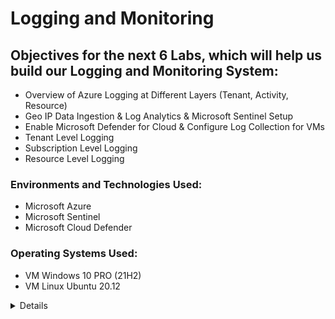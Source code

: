 # Logging and Monitoring

## Objectives for the next 6 Labs, which will help us build our Logging and Monitoring System:

- Overview of Azure Logging at Different Layers (Tenant, Activity, Resource)
- Geo IP Data Ingestion & Log Analytics & Microsoft Sentinel Setup
- Enable Microsoft Defender for Cloud & Configure Log Collection for VMs
- Tenant Level Logging
- Subscription Level Logging
- Resource Level Logging

### Environments and Technologies Used:

- Microsoft Azure
- Microsoft Sentinel
- Microsoft Cloud Defender

### Operating Systems Used:

- VM Windows 10 PRO (21H2)
- VM Linux Ubuntu 20.12
<details close>

<div>

</summary>

  ## Here is an overview of Azure logging at different layers: tenant, subscription, and resource:
  
1. Tenant Level Logging: Azure allows you to enable logging at the tenant level, capturing logs for services and activities that span across your entire Azure tenant. This includes Azure AD logs, Azure Resource Manager logs, and more. Tenant-level logging provides a holistic view of activities and events across your Azure environment.

2. Subscription Level Logging: Logging can also be configured at the subscription level, allowing you to monitor and track activities specific to a particular Azure subscription. This includes capturing logs for resource deployments, management operations, and changes within the subscription.

3. Resource Level Logging: Azure provides the ability to enable logging at the resource level, focusing on specific Azure resources such as virtual machines, storage accounts, or databases. Resource-level logging offers detailed insights into the operations, performance metrics, and diagnostic data of individual resources.

By leveraging logging at these different layers, you can effectively monitor and analyze activities, detect security threats, troubleshoot issues, and ensure compliance across your Azure environment.

<p align="center">
<img src="https://i.imgur.com/lLaiDex.png" height="70%" width="70%" alt="Azure Free Account"/> 
</p>
<details close>

---

</summary>

  ## In this lab, we will utilize two GeoIP files to enhance our analysis capabilities. These files will allow us to correlate IP addresses and determine the geographical location from which the attacks originated. This information will provide valuable insights into the source of the attacks and help us strengthen our security measures. <b>

- To begin, we will download two IP files that are essential for our analysis. 

![image](https://user-images.githubusercontent.com/112146207/231026643-50acaa3b-3f83-4467-b6ee-49cf28ee2225.png)

- Next, we will access our Azure account and navigate to the "Storage accounts" section. From there, we will initiate a search for "Storage accounts" and select the option to "Create storage account." This will enable us to set up a new storage account in Azure.

<p align="center">
<img src="https://i.imgur.com/gjdNQ3d.png" height="70%" width="70%" alt="Azure Free Account"/> 
</p>

- While creating the storage account, please ensure that you place it under the "RG-Cyber-Lab" resource group. Additionally, specify a unique storage account name, select the desired region, and set the redundancy to locally-redundant storage (LRS). These configurations will ensure that the storage account is properly organized and aligned with the required specifications for our lab.

- It's important to remember that redundancy in cybersecurity plays a crucial role in enhancing fault tolerance. Fault tolerance refers to the system's ability to continue operating smoothly even in the event of a failure in one of its components. By implementing redundancy measures, such as locally-redundant storage (LRS) in our storage account, we ensure that our data remains available and protected even if certain components or systems encounter issues or failures.

<p align="center">
<img src="https://i.imgur.com/weQglom.png" height="70%" width="70%" alt="Azure Free Account"/> 
</p>
  
- After successfully creating the storage account, proceed to the search bar and enter "storage account" to locate and access the storage account within Azure. This will allow us to manage and configure the storage account according to our specific requirements. 
> Within the storage account, create a container named “ipgeodata”

<p align="center">
<img src="https://i.imgur.com/RMcy7Va.png" height="70%" width="70%" alt="Azure Free Account"/> 
</p>
  
- Click on ```ipgeodata``` and we will upload the 2 files we downloaded
> This might take a while since one of the files is very large, but patience is key! 

<p align="center">
<img src="https://i.imgur.com/6JGq0yO.png" height="70%" width="70%" alt="Azure Free Account"/> 
</p>

- We now need to generate SAS URLs for both of these files.
> A SAS (Shared Access Signature) is utilized to grant access to files on an individual basis, rather than providing unrestricted access to the entire container. It allows for more granular control and security by specifying the specific permissions and timeframe for which the access is granted.

- We will first copy the file names and jot them down on a notepad 

<p align="center">
<img src="https://i.imgur.com/iLc6Obf.png" height="70%" width="70%" alt="Azure Free Account"/> 
</p>
  
- To generate a SAS for the first file, right-click on its name and select the "Generate SAS" option. Ensure that you generate the SAS for the city blocks IPv4 file specifically. 

<p align="center">
<img src="https://i.imgur.com/DaESGBQ.png" height="70%" width="70%" alt="Azure Free Account"/> 
</p>
  
- Extend the expiration date, by setting it to be at least one year in the future, and then click on the "Generate SAS" button. After generating the SAS, make sure to copy the Blob SAS URL and save it in your notes for future reference. This SAS URL will be utilized later in the process, so it's crucial to keep it readily available.

- Allow me to explain the rationale behind this process. The purpose of generating the SAS URL is to provide it to the Log repository. The Log repository will utilize this SAS URL to access and read the data from the specified file in Azure Sentinel. This data will then be ingested into the Azure Sentinel database for further analysis and monitoring. We can anticipate exploring this integration in the upcoming steps, which will allow us to leverage the power of Azure Sentinel for efficient log management and analysis.

<p align="center">
<img src="https://i.imgur.com/JdqUeoP.png" height="70%" width="70%" alt="Azure Free Account"/> 
</p>
  
- The identical steps will be followed for the "City-Locations" file.

<p align="center">
<img src="https://i.imgur.com/iHJFjV6.png" height="70%" width="70%" alt="Azure Free Account"/> 
</p>
  
- It is crucial to have copied the Blob URLs to a notepad or another document, as we will be relying on them for further steps. Please ensure that you have securely saved the Blob URLs, as they will be necessary for our upcoming tasks and integrations.

<p align="center">
<img src="https://i.imgur.com/U6UO6vT.png" height="70%" width="70%" alt="Azure Free Account"/> 
</p>

- Our SIEM (Security Information and Event Management) solution will be configured to monitor our log analytics workspace. It will collect, analyze, and identify logs in real-time.

<p align="center">
<img src="https://i.imgur.com/NCuqbKt.png" height="70%" width="70%" alt="Azure Free Account"/> 
</p>
  
- To create a Log Analytics workspace, please navigate to portal.azure.com and use the search bar to find "log analytics workspace". Once located, click on the "Create" button to initiate the workspace creation process. 

> Enter your resource group, name, and region
> Click "create"

<p align="center">
<img src="https://i.imgur.com/VOSRAh3.png" height="70%" width="70%" alt="Azure Free Account"/> 
</p>

- We have created our Log Analytics workspace, which will be enriched with Geo data to correlate IP addresses and determine origins. Now, we will create our SIEM resource and establish a connection with the Log Analytics workspace. This integration will empower us to monitor and respond to security events effectively by utilizing the comprehensive log data collected within the workspace. It will enhance our cybersecurity capabilities and enable proactive threat management. 

- In the Azure portal, search for "Microsoft Sentinel" in the search bar and click "Create" to initiate the provisioning of the powerful security information and event management (SIEM) solution. 

- Afterward, select your Log Analytics workspace and click on the "Add" button to establish the connection between the Microsoft Sentinel SIEM solution and the Log Analytics workspace. 

<p align="center">
<img src="https://i.imgur.com/D72hGmc.png" height="70%" width="70%" alt="Azure Free Account"/> 
</p>

- Now, we will proceed to create two Watchlists within Azure Sentinel. Additionally, we will ingest CSV files containing geo-data from Azure Storage. These steps will enable us to leverage the Watchlists feature for advanced threat detection and response, while also enriching our security analytics with geo-location information.

<p align="center">
<img src="https://i.imgur.com/rRV673f.png" height="70%" width="70%" alt="Azure Free Account"/> 
</p>
  
- Let's add the following information exactly, using the Blob URLs that you previously copied and saved
- After you carefully fill it out, Review and create

<p align="center">
<img src="https://i.imgur.com/pT7Yffk.png" height="70%" width="70%" alt="Azure Free Account"/> 
</p>

<p align="center">
<img src="https://i.imgur.com/qj0WkUT.png" height="70%" width="70%" alt="Azure Free Account"/> 
</p>

- Let's replicate the same steps to create the second watchlist. Pay careful attention to filling in the details exactly as provided
  
<p align="center">
<img src="https://i.imgur.com/fQWcpY2.png" height="70%" width="70%" alt="Azure Free Account"/> 
</p>

<p align="center">
<img src="https://i.imgur.com/1pXDLiZ.png" height="70%" width="70%" alt="Azure Free Account"/> 
</p>  

- Now, we need to enable the upload or loading of these files from our storage account into Sentinel/Log Analytics Workspace. It's important to note that the larger file may take more than 24 hours to complete the process due to its size. Patience is required as the system processes and transfers the data from the storage account to the Log Analytics Workspace within Sentinel.

- In the Log Analytics workspace, we will execute queries to verify the presence of records from both watchlists, ensuring their visibility and accessibility. This step will confirm the successful ingestion of data from the watchlists into the Log Analytics workspace, enabling us to utilize the information for analysis and monitoring purposes.

- It should look something like this:

<p align="center">
<img src="https://i.imgur.com/jLEXBWl.png" height="70%" width="70%" alt="Azure Free Account"/> 
</p>
<details close>

---

</summary>

- In this segment, we will establish a Linux VM and configure the Windows security event logs from our Windows machine, along with the syslog logs from our Linux machine, to be sent to the log analytics workspace. Furthermore, we will configure logging for the NSG (Network Security Group), also referred to as mini firewalls, and transmit flow logs into the log analytics workspace. This comprehensive setup will allow us to centralize and analyze logs from various sources, enhancing our monitoring and security capabilities. 

- To create an additional Virtual Machine in Azure, ensure that you select the same Region, Resource Group, and VNet as the previous VM. Name this new VM "linux-vm" to maintain consistency across your deployment. 
- It is recommended to avoid choosing the 1 vcpu VM size due to its potential inability to generate logs during a DDoS attack. 
- For authentication purposes, opt to use a username and password instead of SSH keys to restrict access to the Virtual Machine.
- Finally, make sure that the Network Security Group (NSG) is set up to allow unrestricted traffic flow by permitting all types of traffic. This configuration will enable seamless communication and remove any restrictions imposed by the NSG on the flow of network traffic.

<p align="center">
<img src="https://i.imgur.com/ieyBzhM.png" height="70%" width="70%" alt="Azure Free Account"/> 
</p>

<p align="center">
<img src="https://i.imgur.com/zXLjrZf.png" height="70%" width="70%" alt="Azure Free Account"/> 
</p>

---
 
- To bolster the security of your Azure environment, our initial step will be to activate Microsoft Defender for Cloud for our subscription. 
  
<p align="center">
<img src="https://i.imgur.com/C33vLa3.png" height="70%" width="70%" alt="Azure Free Account"/> 
</p>   

<p align="center">
<img src="https://i.imgur.com/RHG1w2E.png" height="70%" width="70%" alt="Azure Free Account"/> 
</p>
  
- Make sure everything is checked off and that you have your resource group, subscription, and your log analytics workspace info.

<p align="center">
<img src="https://i.imgur.com/IYU9DdO.png" height="70%" width="70%" alt="Azure Free Account"/> 
</p>
  
- We're going to go ahead and enable the security policy since we will use it later on.

- Make sure to click on "security policy" and then click "Add more standards".

- We're going to add NIST 800-53: Security and privacy controls and Azure CIS 1.4.0 (latest version).
  
<p align="center">
<img src="https://i.imgur.com/NXbqskS.png" height="70%" width="70%" alt="Azure Free Account"/> 
</p>

- We will now enable Defender Plans for both VMs and SQL Instances on VMs to detect and respond to potential security threats.
  
- Go back to Microsoft Defender for Cloud and click on "environment settings" and we're going to do the same thing for our log analytics workspace.
  
<p align="center">
<img src="https://i.imgur.com/KS6IJJK.png" height="70%" width="70%" alt="Azure Free Account"/> 
</p>

<p align="center">
<img src="https://i.imgur.com/ixD4Uc5.png" height="70%" width="70%" alt="Azure Free Account"/> 
</p>
  
- Go to Data Collection to enable all events. Since the information originates from the Windows event log, we will configure the system to send security events to our designated log analytics workspace. This setup ensures that security-related events from Windows are seamlessly forwarded to the log analytics workspace for centralized monitoring and analysis.

<p align="center">
<img src="https://i.imgur.com/xncoHmZ.png" height="70%" width="70%" alt="Azure Free Account"/> 
</p>
  
- Next, we will proceed with the configuration of logging and log forwarding for our Network Security Group (NSG), often referred to as a mini firewall. 
  
- To begin, navigate to the Azure home page and select "Windows VM." From there, access the networking settings and locate the "windows-vm-nsg" option. This will allow us to proceed with the configuration and management of the Network Security Group associated with the Windows VM. 

<p align="center">
<img src="https://i.imgur.com/ycmjwxR.png" height="70%" width="70%" alt="Azure Free Account"/> 
</p>

- Next, we will generate Network Security Group (NSG) flow logs to capture relevant network traffic information.
  
<p align="center">
<img src="https://i.imgur.com/2PAAsVh.png" height="70%" width="70%" alt="Azure Free Account"/> 
</p>

- We will now do the same thing for our Linux VM.
  
<p align="center">
<img src="https://i.imgur.com/JSQM97Y.png" height="70%" width="70%" alt="Azure Free Account"/> 
</p>

<p align="center">
<img src="https://i.imgur.com/prUXTL1.png" height="70%" width="70%" alt="Azure Free Account"/> 
</p>

<details close>

---

</summary>
- In this segment, we will activate diagnostic settings for both Network Security Groups (NSGs). Enabling diagnostic settings allows us to capture and store valuable logs and metrics related to the NSGs, aiding in monitoring, analysis, and troubleshooting efforts for enhanced network security.
  
- To proceed, search for "VM" and select "Windows-VM" from the search results. Navigate to the networking section and click on your associated Network Security Group. From there, access the "diagnostic settings" and click on "add diagnostic setting." Fill in the required information and click "save" to finalize the configuration. 

<p align="center">
<img src="https://i.imgur.com/QOrUjcb.png" height="70%" width="70%" alt="Azure Free Account"/> 
</p>
  
- Follow the same process mentioned earlier for the Linux-VM.
  
<p align="center">
<img src="https://i.imgur.com/u5xdKYn.png" height="70%" width="70%" alt="Azure Free Account"/> 
</p>

- Next, we will integrate data connectors into our Virtual Machines (VMs) and establish data collection rules to gather relevant information. By adding data connectors and configuring data collection rules, we can effectively capture and analyze data from the VMs for monitoring and security purposes.
  
- To begin, navigate to Microsoft Sentinel and access the "data connectors" section. Search for "windows" and locate the "Windows security events via AMA" connector. Click on "open connector page" to proceed with the configuration. 

> Data Connectors in Microsoft Sentinel provide the ability to stream all security events from Windows machines connected to your workspace using the Windows agent. This integration allows you to leverage dashboards, create custom alerts, and enhance your investigation capabilities. By gaining deeper insights into your organization's network and bolstering your security operations, you can improve overall security posture and incident response effectiveness.

<p align="center">
<img src="https://i.imgur.com/94GlalH.png" height="70%" width="70%" alt="Azure Free Account"/> 
</p>

- Proceed by clicking on "create data collection rule" to initiate the process. This step enables the transfer of events and logs from our Virtual Machines (VMs) into the log analytics workspace. Fill in the necessary information, ensuring the proper configuration for seamless data collection and analysis.

<p align="center">
<img src="https://i.imgur.com/Iu6VqXH.png" height="70%" width="70%" alt="Azure Free Account"/> 
</p>

- Navigate to the "resources" section and select "add resources" to proceed with the next step.

<p align="center">
<img src="https://i.imgur.com/03wn7eo.png" height="70%" width="70%" alt="Azure Free Account"/> 
</p>

- Finally, after completing the necessary steps, the configuration should resemble the following representation. 

<p align="center">
<img src="https://i.imgur.com/03wn7eo.png" height="70%" width="70%" alt="Azure Free Account"/> 
</p>

- Now, let's repeat the same process for our Linux VM. Start by searching for "log analytics workspace" and access the "agents" section. From there, click on "Linux servers" and proceed to click on "Data collection rules." 
  
<p align="center">
<img src="https://i.imgur.com/iJHN4Wx.png" height="70%" width="70%" alt="Azure Free Account"/> 
</p>

- Click on the "Create" button to initiate the setup process for data collection rules on the Linux VM. 
  
<p align="center">
<img src="https://i.imgur.com/omUx1ii.png" height="70%" width="70%" alt="Azure Free Account"/> 
</p>

- Proceed to the "resources" section and select the Linux-VM from the available resources. 

<p align="center">
<img src="https://i.imgur.com/uLBIGKF.png" height="70%" width="70%" alt="Azure Free Account"/> 
</p>
  
- Next, let's add a data source for our Linux VM by selecting the "Linux Syslog" as the data source type. Ensure that the LOG_AUTH is set to LOG_DEBUG while leaving the other logs as "none." 
  
<p align="center">
<img src="https://i.imgur.com/5OHzKO6.png" height="70%" width="70%" alt="Azure Free Account"/> 
</p>

- After completing the necessary configurations, the final result should resemble the provided example. This indicates that the data source for the Linux VM has been successfully added, allowing for the collection and analysis of syslog data within the log analytics workspace.
  
<p align="center">
<img src="https://i.imgur.com/8fMpu0J.png" height="70%" width="70%" alt="Azure Free Account"/> 
</p>

- Return to the log analytics workspace and open a new window to verify that the collection of application logs is properly configured and operational.
  
<p align="center">
<img src="https://i.imgur.com/4A5wLJ1.png" height="70%" width="70%" alt="Azure Free Account"/> 
</p>

- After performing the necessary checks and configurations, the final result should resemble the provided example. 

<p align="center">
<img src="https://i.imgur.com/M6AUWi7.png" height="70%" width="70%" alt="Azure Free Account"/> 
</p>

- Continuously monitor and refresh the log analytics agents tab within the log analytics workspace to verify the presence of the Windows and Linux VMs. Navigate to the "log analytics workspace" and access the "agents" section to ensure that both the Windows and Linux VMs are listed and properly connected to the log analytics workspace.
  
<p align="center">
<img src="https://i.imgur.com/ixZZzri.png" height="70%" width="70%" alt="Azure Free Account"/> 
</p>

<p align="center">
<img src="https://i.imgur.com/8WIRErR.png" height="70%" width="70%" alt="Azure Free Account"/> 
</p>

- Navigate to the "log analytics workspace" and access the "logs" section. Enter the search term "syslog" and execute the search by selecting the "run" option. This action will enable you to observe the incoming logs.

<p align="center">
<img src="https://i.imgur.com/Nah5rXU.png" height="70%" width="70%" alt="Azure Free Account"/> 
</p>

> Currently, we are delving into KQL (Kusto Query Language), which bears a strong resemblance to SQL. KQL assists us in sifting through logs effectively, allowing us to pinpoint precisely the information we are seeking to discover. 
 
<p align="center">
<img src="https://i.imgur.com/JiAQ1jt.png" height="70%" width="70%" alt="Azure Free Account"/> 
</p>

- Next, we will access our designated attack virtual machine (VM) and intentionally perform a few unsuccessful login attempts against both the Linux and Windows computers. By doing so, we can closely monitor and examine the corresponding logs in the log analytics system.
  
> Get the public IP address of your Windows VM

> Go to SSMS 

> Fail to login 3 times 

<p align="center">
<img src="https://i.imgur.com/S8Pin77.png" height="70%" width="70%" alt="Azure Free Account"/> 
</p>

- Deliberately induce a login failure using Remote Desktop Protocol (RDP).
  
<p align="center">
<img src="https://i.imgur.com/n2spfPq.png" height="70%" width="70%" alt="Azure Free Account"/> 
</p>

- We will now employ PowerShell to trigger three sequential unsuccessful login attempts for our Linux machine, subsequently followed by a single successful connection.

<p align="center">
<img src="https://i.imgur.com/JN9mxT4.png" height="70%" width="70%" alt="Azure Free Account"/> 
</p>

- We can now proceed to access "log Analytics."

- The KQL query will examine the SSMS Authentication logs on the Windows computer.

- Upon inspection, we can observe that the IP address corresponds to the attacking virtual machine.
  
<p align="center">
<img src="https://i.imgur.com/SALCiY2.png" height="70%" width="70%" alt="Azure Free Account"/> 
</p>

- We will now review the failed authentication attempts made on our Linux system. 
  
- We can observe the instances where I attempted to log in using an incorrect username and password combination.

<p align="center">
<img src="https://i.imgur.com/zf4AySq.png" height="70%" width="70%" alt="Azure Free Account"/> 
</p>

<p align="center">
<img src="https://i.imgur.com/iaWC1Tg.png" height="70%" width="70%" alt="Azure Free Account"/> 
</p>

- We will now analyze the unsuccessful login attempts made through Remote Desktop Protocol (RDP), with the option to filter the results based on the IP address of the attacker.
  
<p align="center">
<img src="https://i.imgur.com/LH8Ql4L.png" height="70%" width="70%" alt="Azure Free Account"/> 
</p>
<details close>

---

</summary>

- In this section, we will import tenant-level logs from Azure Active Directory. The crucial aspect of this lab is obtaining "Azure Active Directory Premium P2."

- To do so, navigate to Active Directory > Licenses > All products.

- Click on "Add" and locate the free trial for Premium P2.

- Once that is completed, search for "Azure AD," access "Security," and select "Identity Protection."

- Locate the "User Risk Policy" and ensure it is enabled.

- Additionally, verify that the "Sign-in Risk Policy" is also activated.
  
<p align="center">
<img src="https://i.imgur.com/AlxgXP2.png" height="70%" width="70%" alt="Azure Free Account"/> 
</p>

- Navigate to Azure AD and perform a search for "diagnostic settings."

- We will customize the logging settings to specify which logs we want to collect.
 
<p align="center">
<img src="https://i.imgur.com/JD7YMdP.png" height="70%" width="70%" alt="Azure Free Account"/> 
</p>

- Within Azure AD, locate the "users" section and proceed to create a new user.

<p align="center">
<img src="https://i.imgur.com/nFrYwBS.png" height="70%" width="70%" alt="Azure Free Account"/> 
</p>

- Subsequently, we will assign the role of Global Administrator to our dummy_user.
  
<p align="center">
<img src="https://i.imgur.com/rf9Jmkz.png" height="70%" width="70%" alt="Azure Free Account"/> 
</p>

- Now, we need to delete our dummy_user to generate logs for the removal of a global administrator.
  
<p align="center">
<img src="https://i.imgur.com/NDvrXIZ.png" height="70%" width="70%" alt="Azure Free Account"/> 
</p>

- We will now initiate a simulated brute force attack against Azure Active Directory (AAD), followed by the analysis of the resulting logs in the work analytics workspace.
  
- To begin, obtain your Visual Studio Code (VS Code) environment.
  
![image](https://user-images.githubusercontent.com/112146207/233215613-0b2e01f1-1f40-4a80-8aff-4a872309ae60.png)

- We will execute the "AAD-Brute-Force-Success-Simulator.ps1" script from our attack-VM.
  
<p align="center">
<img src="https://i.imgur.com/asUbJwi.png" height="70%" width="70%" alt="Azure Free Account"/> 
</p>

- Let's return to our log analytics workspace and navigate to the "logs" section. From there, we will utilize KQL (Kusto Query Language) to query and display the logs of our interest.
  
<p align="center">
<img src="https://i.imgur.com/Ucl7MtZ.png" height="70%" width="70%" alt="Azure Free Account"/> 
</p>

<details close>

- In this lab, our objective is to incorporate subscription-level logging, specifically the activity log.

- To achieve this, we will export Azure Activity Logs to the log analytics workspace.

- To initiate the process, navigate to "Azure Monitor," select "Activity Log," and locate the "Export activity logs" option.

- Proceed by clicking "Add diagnostic setting" to continue.
  
<p align="center">
<img src="https://i.imgur.com/8aLWepA.png" height="70%" width="70%" alt="Azure Free Account"/> 
</p>

- Let's create two new resource groups: one named "Scratch-Resource Group" and another named "Critical Infrastructure Wastewater."

<p align="center">
<img src="https://i.imgur.com/uEaOzgl.png" height="70%" width="70%" alt="Azure Free Account"/> 
</p>

- To generate logs in the management plane and observe them, we will delete the resource groups we previously created.

- The purpose of this action is to generate log activity that we can analyze.

- We will perform test lab queries to gain a better understanding of KQL (Kusto Query Language) and its application in filtering through log activity.

<p align="center">
<img src="https://i.imgur.com/66dEbgo.png" height="70%" width="70%" alt="Azure Free Account"/> 
</p>
<details close>

---

</summary>
  
- In this lab, our focus will be on collecting logs for both our blob storage and key vault.

- To accomplish this, we will enable diagnostic settings for our storage account to configure logging specifically for the blob storage component.

<p align="center">
<img src="https://i.imgur.com/la4MQ8T.png" height="70%" width="70%" alt="Azure Free Account"/> 
</p>

- Next, we will generate logs for Azure Storage by performing actions such as reading blobs or files within the storage.
  
<p align="center">
<img src="https://i.imgur.com/qYpw0LV.png" height="70%" width="70%" alt="Azure Free Account"/> 
</p>

- We will create a diagnostic setting to activate logging for the key vault.
  
<p align="center">
<img src="https://i.imgur.com/WE3mFwe.png" height="70%" width="70%" alt="Azure Free Account"/> 
</p>

- Now, we will proceed to configure logging for our key vault.

- To begin, we will create a Key Vault instance.
  
<p align="center">
<img src="https://i.imgur.com/lMZYIuf.png" height="70%" width="70%" alt="Azure Free Account"/> 
</p>

- We will now add a secret to the Key Vault, naming it "Tenant-Global-Admin-Password" and assigning a fictitious password to it.
  
<p align="center">
<img src="https://i.imgur.com/haJe2C1.png" height="70%" width="70%" alt="Azure Free Account"/> 
</p>

- Let's generate some logs for the Key Vault by accessing and reading the secret named "Tenant-Global-Admin-Password" within the Azure Portal.

> Take a moment to observe the logs, noting that they may require some time to appear. Feel free to refer to the [KQL Query Cheat Sheet](https://github.com/joshmadakor1/Cyber-Course/blob/main/KQL-Query-Cheat-Sheet.md) for assistance in analyzing the logs.
  
<p align="center">
<img src="https://i.imgur.com/haJe2C1.png" height="70%" width="70%" alt="Azure Free Account"/> 
</p>
